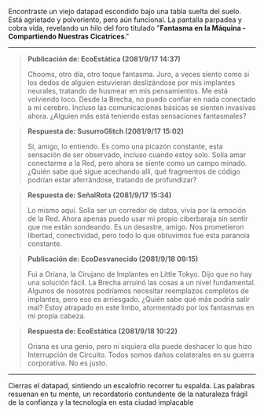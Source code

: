 Encontraste un viejo datapad escondido bajo una tabla suelta del suelo. Está agrietado y polvoriento, pero aún funcional. La pantalla parpadea y cobra vida, revelando un hilo del foro titulado "**Fantasma en la Máquina - Compartiendo Nuestras Cicatrices**."

---

> **Publicación de: EcoEstática (2081/9/17 14:37)**
>
> Chooms, otro día, otro toque fantasma. Juro, a veces siento como si los dedos de alguien estuvieran deslizándose por mis implantes neurales, tratando de husmear en mis pensamientos. Me está volviendo loco. Desde la Brecha, no puedo confiar en nada conectado a mi cerebro. Incluso las comunicaciones básicas se sienten invasivas ahora. ¿Alguien más está teniendo estas sensaciones fantasmales?

> **Respuesta de: SusurroGlitch (2081/9/17 15:02)**
>
> Sí, amigo, lo entiendo. Es como una picazón constante, esta sensación de ser observado, incluso cuando estoy solo. Solía amar conectarme a la Red, pero ahora se siente como un campo minado. ¿Quién sabe qué sigue acechando allí, qué fragmentos de código podrían estar aferrándose, tratando de profundizar?

> **Respuesta de: SeñalRota (2081/9/17 15:34)**
>
> Lo mismo aquí. Solía ser un corredor de datos, vivía por la emoción de la Red. Ahora apenas puedo usar mi propio ciberbaraja sin sentir que me están sondeando. Es un desastre, amigo. Nos prometieron libertad, conectividad, pero todo lo que obtuvimos fue esta paranoia constante.

> **Publicación de: EcoDesvanecido (2081/9/18 09:15)**
>
> Fui a Oriana, la Cirujano de Implantes en Little Tokyo. Dijo que no hay una solución fácil. La Brecha arruinó las cosas a un nivel fundamental. Algunos de nosotros podríamos necesitar reemplazos completos de implantes, pero eso es arriesgado. ¿Quién sabe qué más podría salir mal? Estoy atrapado en este limbo, atormentado por los fantasmas en mi propia cabeza.

> **Respuesta de: EcoEstática (2081/9/18 10:22)**
>
> Oriana es una genio, pero ni siquiera ella puede deshacer lo que hizo Interrupción de Circuito. Todos somos daños colaterales en su guerra corporativa. No es justo.

---

Cierras el datapad, sintiendo un escalofrío recorrer tu espalda. Las palabras resuenan en tu mente, un recordatorio contundente de la naturaleza frágil de la confianza y la tecnología en esta ciudad implacable
